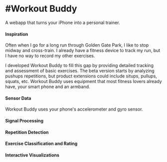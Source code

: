 #Workout Buddy
=============

A webapp that turns your iPhone into a personal trainer.

#### Inspiration
Often when I go for a long run through Golden Gate Park, I like to stop midway and cross-train.  I already have a fitness device to track my run, but I have no way to record my other exercises.

I developed Workout Buddy to fill this gap by providing detailed tracking and assessment of basic exercises. The beta version starts by analyzing pushups repetitions, but product extensions could include situps, pullups, squats, etc.  Workout Buddy uses equipment that most fitness lovers already have, your smart phone and an armband.  
 
#### Sensor Data
Workout Buddy uses your phone's accelerometer and gyro sensor. 

#### Signal Processing

#### Repetition Detection

#### Exercise Classification and Rating

#### Interactive Visualizations